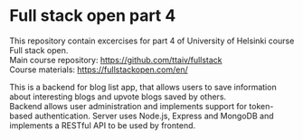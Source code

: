 # Full stack open part 4
This repository contain excercises for part 4 of University of Helsinki course Full stack open.  
Main course repository: https://github.com/ttaiv/fullstack  
Course materials: https://fullstackopen.com/en/

This is a backend for blog list app, that allows users to save information about interesting blogs and upvote blogs saved by others.  
Backend allows user administration and implements support for token-based authentication.
Server uses Node.js, Express and MongoDB and implements a RESTful API to be used by frontend.
